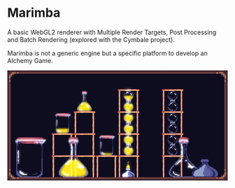 # Marimba
A basic WebGL2 renderer with Multiple Render Targets, Post Processing and Batch Rendering (explored with the Cymbale project).

Marimba is not a generic engine but a specific platform to develop an Alchemy Game.

![Game Demo](img/demo.png)
